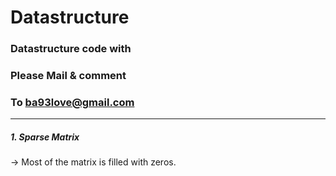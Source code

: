 # Datastructure

### Datastructure code with <C Language>
### Please Mail & comment  
### To <ba93love@gmail.com>
----------------------------------------
##### 1. Sparse Matrix
-> Most of the matrix is filled with zeros.



